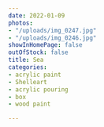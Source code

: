 ```yaml
---
date: 2022-01-09
photos:
- "/uploads/img_0247.jpg"
- "/uploads/img_0246.jpg"
showInHomePage: false
outOfStock: false
title: Sea
categories:
- acrylic paint
- Shelleart
- acrylic pouring
- box
- wood paint

---
```

